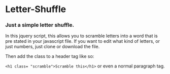 

# Letter-Shuffle
  <h3 class="shuffle"> Just a simple letter shuffle.</h3>
  
  <link type="text/javascript" src="js/jquery.shuffle.js"

In this jquery script, this allows you to scramble letters into a word that is pre stated in your javascript file. If you want to edit what kind of letters, or just numbers, just clone or download the file.

   
   Then add the class to a header tag like so:
   
   `<h1 class= "scramble">Scramble this</h1>`
or even a normal paragraph tag.

